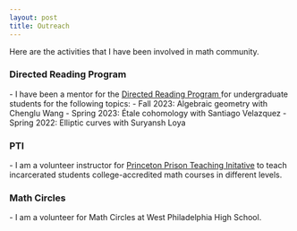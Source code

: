 ```yaml
---
layout: post
title: Outreach
---
```

<p style="text-align: left">
Here are the activities that I have been involved in math community.
</p>

### Directed Reading Program

<p style="text-align: left"> - I have been a mentor for the <a href = "https://web.sas.upenn.edu/math-drp/"> Directed Reading Program </a> for undergraduate students for the following topics:
                                - Fall 2023: Algebraic geometry with Chenglu Wang
                                - Spring 2023: Étale cohomology with Santiago Velazquez 
                                - Spring 2022: Elliptic curves with Suryansh Loya
</p>

### PTI
<p style="text-align: left"> - I am a volunteer instructor for <a href = "https://dof.princeton.edu/faculty-retiree-handbook/teaching-opportunities/prison-teaching-initiative">Princeton Prison Teaching Initative</a> to teach incarcerated students college-accredited math courses in different levels.  
</p>

### Math Circles

<p style="text-align: left">- I am a volunteer for Math Circles at West Philadelphia High School.
</p>





